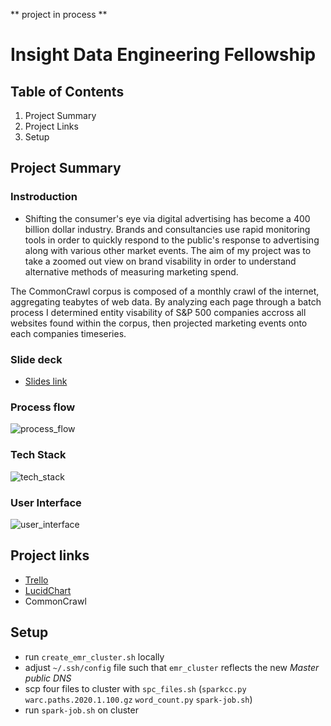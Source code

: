 ** project in process **

# Insight Data Engineering Fellowship

## Table of Contents
1. Project Summary
2. Project Links
3. Setup

## Project Summary
### Instroduction
- Shifting the consumer's eye via digital advertising has become a 400 billion dollar industry. Brands and consultancies use rapid monitoring tools in order to quickly respond to the public's response to advertising along with various other market events. The aim of my project was to take a zoomed out view on brand visability in order to understand alternative methods of measuring marketing spend.

The CommonCrawl corpus is composed of a monthly crawl of the internet, aggregating teabytes of web data. By analyzing each page through a batch process I determined entity visability of S&P 500 companies accross all websites found within the corpus, then projected marketing events onto each companies timeseries. 

### Slide deck
- [Slides link](https://docs.google.com/presentation/d/1uK3b4Ao3yxKsF9-GCcx_akWJcEAtI2VjG-0nB8l8U2g/edit#slide=id.p)

### Process flow
![process_flow](https://github.com/william-cass-wright/insight_data_eng/blob/master/images/insight_project_proposal.png)

### Tech Stack
![tech_stack](https://github.com/william-cass-wright/insight_data_eng/blob/master/images/insight_data_eng_tech_stack.png)  

### User Interface
![user_interface](https://github.com/william-cass-wright/insight_data_eng/blob/master/images/blarg.png)  

## Project links
- [Trello](https://trello.com/c/8pUyiHno/129-insight-data-eng-project)  
- [LucidChart](https://app.lucidchart.com/documents/edit/3b5ef670-2697-4919-8d18-66a808348285/0_0#?folder_id=home&browser=icon) 
- CommonCrawl

## Setup
- run `create_emr_cluster.sh` locally
- adjust `~/.ssh/config` file such that `emr_cluster` reflects the new _Master public DNS_
- scp four files to cluster with `spc_files.sh` (`sparkcc.py`  `warc.paths.2020.1.100.gz` `word_count.py` `spark-job.sh`)
- run `spark-job.sh` on cluster
